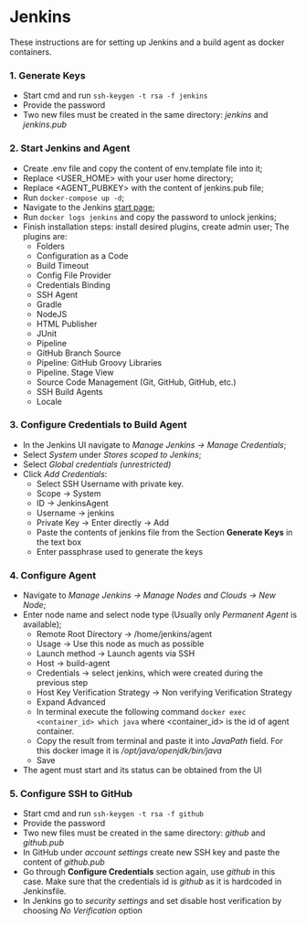 # Jenkins

These instructions are for setting up Jenkins and a build agent as docker containers.

### 1. Generate Keys

- Start cmd and run ``ssh-keygen -t rsa -f jenkins``
- Provide the password
- Two new files must be created in the same directory: _jenkins_ and _jenkins.pub_

### 2. Start Jenkins and Agent

- Create .env file and copy the content of env.template file into it;
- Replace \<USER_HOME\> with your user home directory;
- Replace \<AGENT_PUBKEY\> with the content of jenkins.pub file;
- Run ``docker-compose up -d``;
- Navigate to the Jenkins [start page](http://localhost:9090);
- Run ``docker logs jenkins`` and copy the password to unlock jenkins;
- Finish installation steps: install desired plugins, create admin user;
The plugins are:
  - Folders
  - Configuration as a Code
  - Build Timeout
  - Config File Provider
  - Credentials Binding
  - SSH Agent
  - Gradle
  - NodeJS
  - HTML Publisher
  - JUnit
  - Pipeline
  - GitHub Branch Source
  - Pipeline: GitHub Groovy Libraries
  - Pipeline. Stage View
  - Source Code Management (Git, GitHub, GitHub, etc.)
  - SSH Build Agents
  - Locale

### 3. Configure Credentials to Build Agent

- In the Jenkins UI navigate to _Manage Jenkins -> Manage Credentials_;
- Select _System_ under _Stores scoped to Jenkins_;
- Select _Global credentials (unrestricted)_
- Click _Add Credentials_:
    - Select SSH Username with private key.
    - Scope -> System
    - ID -> JenkinsAgent
    - Username -> jenkins
    - Private Key -> Enter directly -> Add
    - Paste the contents of jenkins file from the Section **Generate Keys** in the text box
    - Enter passphrase used to generate the keys

### 4. Configure Agent

- Navigate to _Manage Jenkins -> Manage Nodes and Clouds -> New Node_;
- Enter node name and select node type (Usually only _Permanent Agent_ is available);
    - Remote Root Directory -> /home/jenkins/agent
    - Usage -> Use this node as much as possible
    - Launch method -> Launch agents via SSH
    - Host -> build-agent
    - Credentials -> select jenkins, which were created during the previous step
    - Host Key Verification Strategy -> Non verifying Verification Strategy
    - Expand Advanced
    - In terminal execute the following command ``docker exec <container_id> which java`` where <container_id> is the id of agent container. 
    - Copy the result from terminal and paste it into _JavaPath_ field. For this docker image it is _/opt/java/openjdk/bin/java_
    - Save
- The agent must start and its status can be obtained from the UI

### 5. Configure SSH to GitHub
- Start cmd and run ``ssh-keygen -t rsa -f github``
- Provide the password
- Two new files must be created in the same directory: _github_ and _github.pub_
- In GitHub under _account settings_ create new SSH key and paste the content of _github.pub_
- Go through **Configure Credentials** section again, use _github_ in this case.
  Make sure that the credentials id is _github_ as it is hardcoded in Jenkinsfile.
- In Jenkins go to _security settings_ and set disable host verification by choosing _No Verification_ option
